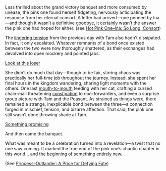 Less thrilled about the grand victory banquet and more consumed by unease, the pink one found herself fidgeting, nervously anticipating the response from her eternal consort. A letter had arrived—one penned by Ina—and though it wasn’t a definitive goodbye, it certainly wasn’t the answer the pink one had hoped for either. (see [Hot Pink One–Ina: So Long, Consort](#edge:ina-irys))

The [lingering tension](https://www.youtube.com/live/kwmxMSD8tTU?t=1098) from the previous day with Tam also hadn’t dissipated. In fact, it only escalated. Whatever remnants of a bond once existed between the two were now thoroughly shattered, as their exchanges had devolved into open mockery and pointed jabs.

[Look at this loser](#embed:https://www.youtube.com/live/kwmxMSD8tTU?t=2372)

She didn’t do much that day—though to be fair, stirring chaos was practically her full-time job throughout the journey. Instead, she spent her final hours in the kingdom wandering, sharing light moments with the others. One last [mouth-to-mouth](https://www.youtube.com/live/kwmxMSD8tTU?t=2930) feeding with her cat, crafting a cursed chain-mail threatening [constipation](https://www.youtube.com/live/kwmxMSD8tTU?t=3137) to non-forwarders, and even a surprise group picture with Tam and the Peasant. As strained as things were, there remained a strange, inexplicable bond between the three—a connection forged in mischief, tension, and bizarre affection. That said, the pink one still wasn’t done throwing shade at Tam.

[Something promising](#embed:https://www.youtube.com/live/kwmxMSD8tTU?t=4365)

And then came the banquet.

What was meant to be a celebration turned into a revelation—a twist that no one saw coming. It marked the true end of the pink one’s chaotic chapter in this world... and the beginning of something entirely new.

(See [Princess–Outlander: A Price for Defying Fate](#edge:iphania-outlander))
